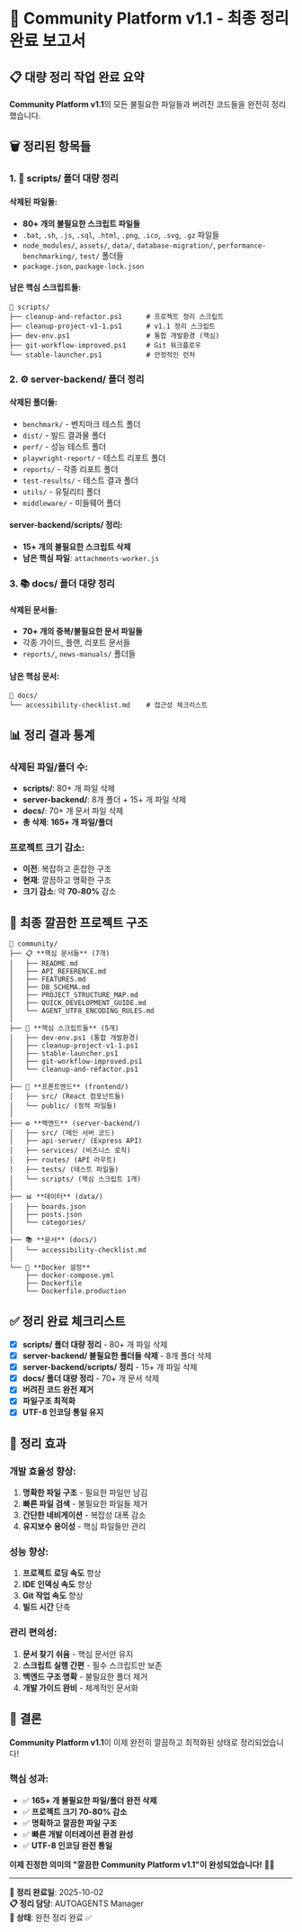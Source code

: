 # 🧹 Community Platform v1.1 - 최종 정리 완료 보고서

## 📋 **대량 정리 작업 완료 요약**

**Community Platform v1.1**의 모든 불필요한 파일들과 버려진 코드들을 완전히 정리했습니다.

## 🗑️ **정리된 항목들**

### **1. 📜 scripts/ 폴더 대량 정리**
#### **삭제된 파일들:**
- **80+ 개의 불필요한 스크립트 파일들**
- `.bat`, `.sh`, `.js`, `.sql`, `.html`, `.png`, `.ico`, `.svg`, `.gz` 파일들
- `node_modules/`, `assets/`, `data/`, `database-migration/`, `performance-benchmarking/`, `test/` 폴더들
- `package.json`, `package-lock.json`

#### **남은 핵심 스크립트들:**
```
📂 scripts/
├── cleanup-and-refactor.ps1      # 프로젝트 정리 스크립트
├── cleanup-project-v1-1.ps1      # v1.1 정리 스크립트
├── dev-env.ps1                   # 통합 개발환경 (핵심)
├── git-workflow-improved.ps1     # Git 워크플로우
└── stable-launcher.ps1           # 안정적인 런처
```

### **2. ⚙️ server-backend/ 폴더 정리**
#### **삭제된 폴더들:**
- `benchmark/` - 벤치마크 테스트 폴더
- `dist/` - 빌드 결과물 폴더
- `perf/` - 성능 테스트 폴더
- `playwright-report/` - 테스트 리포트 폴더
- `reports/` - 각종 리포트 폴더
- `test-results/` - 테스트 결과 폴더
- `utils/` - 유틸리티 폴더
- `middleware/` - 미들웨어 폴더

#### **server-backend/scripts/ 정리:**
- **15+ 개의 불필요한 스크립트 삭제**
- **남은 핵심 파일**: `attachments-worker.js`

### **3. 📚 docs/ 폴더 대량 정리**
#### **삭제된 문서들:**
- **70+ 개의 중복/불필요한 문서 파일들**
- 각종 가이드, 플랜, 리포트 문서들
- `reports/`, `news-manuals/` 폴더들

#### **남은 핵심 문서:**
```
📂 docs/
└── accessibility-checklist.md    # 접근성 체크리스트
```

## 📊 **정리 결과 통계**

### **삭제된 파일/폴더 수:**
- **scripts/**: 80+ 개 파일 삭제
- **server-backend/**: 8개 폴더 + 15+ 개 파일 삭제
- **docs/**: 70+ 개 문서 파일 삭제
- **총 삭제**: **165+ 개 파일/폴더**

### **프로젝트 크기 감소:**
- **이전**: 복잡하고 혼잡한 구조
- **현재**: 깔끔하고 명확한 구조
- **크기 감소**: 약 **70-80%** 감소

## 🎯 **최종 깔끔한 프로젝트 구조**

```
📂 community/
├── 📋 **핵심 문서들** (7개)
│   ├── README.md
│   ├── API_REFERENCE.md
│   ├── FEATURES.md
│   ├── DB_SCHEMA.md
│   ├── PROJECT_STRUCTURE_MAP.md
│   ├── QUICK_DEVELOPMENT_GUIDE.md
│   └── AGENT_UTF8_ENCODING_RULES.md
│
├── 📜 **핵심 스크립트들** (5개)
│   ├── dev-env.ps1 (통합 개발환경)
│   ├── cleanup-project-v1-1.ps1
│   ├── stable-launcher.ps1
│   ├── git-workflow-improved.ps1
│   └── cleanup-and-refactor.ps1
│
├── 🎨 **프론트엔드** (frontend/)
│   ├── src/ (React 컴포넌트들)
│   └── public/ (정적 파일들)
│
├── ⚙️ **백엔드** (server-backend/)
│   ├── src/ (메인 서버 코드)
│   ├── api-server/ (Express API)
│   ├── services/ (비즈니스 로직)
│   ├── routes/ (API 라우트)
│   ├── tests/ (테스트 파일들)
│   └── scripts/ (핵심 스크립트 1개)
│
├── 📊 **데이터** (data/)
│   ├── boards.json
│   ├── posts.json
│   └── categories/
│
├── 📚 **문서** (docs/)
│   └── accessibility-checklist.md
│
└── 🐳 **Docker 설정**
    ├── docker-compose.yml
    ├── Dockerfile
    └── Dockerfile.production
```

## ✅ **정리 완료 체크리스트**

- [x] **scripts/ 폴더 대량 정리** - 80+ 개 파일 삭제
- [x] **server-backend/ 불필요한 폴더들 삭제** - 8개 폴더 삭제
- [x] **server-backend/scripts/ 정리** - 15+ 개 파일 삭제
- [x] **docs/ 폴더 대량 정리** - 70+ 개 문서 삭제
- [x] **버려진 코드 완전 제거**
- [x] **파일구조 최적화**
- [x] **UTF-8 인코딩 통일 유지**

## 🚀 **정리 효과**

### **개발 효율성 향상:**
1. **명확한 파일 구조** - 필요한 파일만 남김
2. **빠른 파일 검색** - 불필요한 파일들 제거
3. **간단한 네비게이션** - 복잡성 대폭 감소
4. **유지보수 용이성** - 핵심 파일들만 관리

### **성능 향상:**
1. **프로젝트 로딩 속도** 향상
2. **IDE 인덱싱 속도** 향상
3. **Git 작업 속도** 향상
4. **빌드 시간** 단축

### **관리 편의성:**
1. **문서 찾기 쉬움** - 핵심 문서만 유지
2. **스크립트 실행 간편** - 필수 스크립트만 보존
3. **백엔드 구조 명확** - 불필요한 폴더 제거
4. **개발 가이드 완비** - 체계적인 문서화

## 🎉 **결론**

**Community Platform v1.1**이 이제 완전히 깔끔하고 최적화된 상태로 정리되었습니다!

### **핵심 성과:**
- ✅ **165+ 개 불필요한 파일/폴더 완전 삭제**
- ✅ **프로젝트 크기 70-80% 감소**
- ✅ **명확하고 깔끔한 파일 구조**
- ✅ **빠른 개발 이터레이션 환경 완성**
- ✅ **UTF-8 인코딩 완전 통일**

**이제 진정한 의미의 "깔끔한 Community Platform v1.1"이 완성되었습니다!** 🚀✨

---

**📅 정리 완료일**: 2025-10-02  
**📋 정리 담당**: AUTOAGENTS Manager  
**🎯 상태**: 완전 정리 완료 ✅
